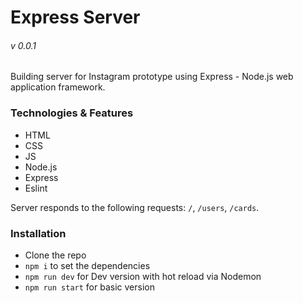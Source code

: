 # Express Server
###### v 0.0.1
Building server for Instagram prototype using Express - Node.js web application framework.

### Technologies & Features
* HTML
* CSS
* JS
* Node.js
* Express
* Eslint

Server responds to the following requests: `/`, `/users`, `/cards`.

### Installation

* Clone the repo
* `npm i` to set the dependencies
* `npm run dev` for Dev version with hot reload via Nodemon
* `npm run start` for basic version
